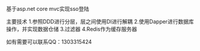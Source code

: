 

  基于asp.net core mvc实现sso登陆
  
  主要技术
    1.参照DDD进行分层，层之间使用DI进行解耦
	2.使用Dapper进行数据库操作，并实现数据仓储
	3.过滤器
	4.Redis作为缓存服务器
	
  如有需要可以联系QQ：1303315424